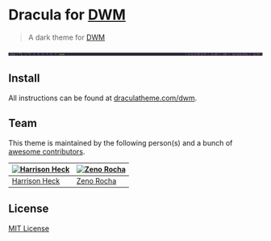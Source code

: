 # Dracula for [DWM](https://dwm.suckless.org)

> A dark theme for [DWM](https://dwm.suckless.org)

![Screenshot](./screenshot.png)

## Install

All instructions can be found at [draculatheme.com/dwm](https://draculatheme.com/dwm).

## Team

This theme is maintained by the following person(s) and a bunch of [awesome contributors](https://github.com/dracula/template/graphs/contributors).

[![Harrison Heck](https://avatars0.githubusercontent.com/u/1037526?v=3&s=70)](https://github.com/nesl247) | [![Zeno Rocha](https://avatars2.githubusercontent.com/u/398893?v=3&s=70)](https://github.com/zenorocha)
--- | ---
[Harrison Heck](https://github.com/nesl247) | [Zeno Rocha](https://github.com/zenorocha)

## License

[MIT License](./LICENSE)
